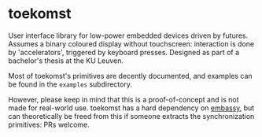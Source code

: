 # toekomst

User interface library for low-power embedded devices driven by futures.
Assumes a binary coloured display without touchscreen: interaction is done by 'accelerators', triggered by keyboard presses.
Designed as part of a bachelor's thesis at the KU Leuven.

Most of toekomst's primitives are decently documented, and examples can be found in the `examples` subdirectory.

However, please keep in mind that this is a proof-of-concept and is not made for real-world use. toekomst has a hard dependency on [embassy](https://github.com/embassy-rs/embassy), but can theoretically be freed from this if someone extracts the synchronization primitives: PRs welcome.
